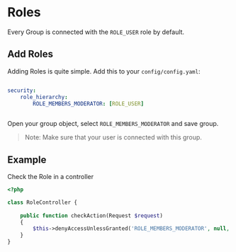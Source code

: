 # Roles

Every Group is connected with the `ROLE_USER` role by default.

## Add Roles

Adding Roles is quite simple. Add this to your `config/config.yaml`:

```yaml

security:
    role_hierarchy:
        ROLE_MEMBERS_MODERATOR: [ROLE_USER]
        
```

Open your group object, select `ROLE_MEMBERS_MODERATOR` and save group. 

> Note: Make sure that your user is connected with this group.

## Example
 
 Check the Role in a controller

```php
<?php

class RoleController {
    
    public function checkAction(Request $request)
    {
        $this->denyAccessUnlessGranted('ROLE_MEMBERS_MODERATOR', null, 'Unable to access this page!');
    }
}
    
```